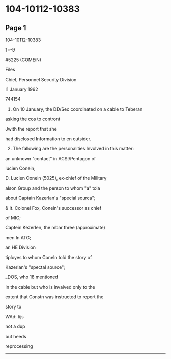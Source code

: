 # 104-10112-10383

## Page 1

104-10112-10383

1=-9

#5225 (COMEiN)

Files

Chief, Personnel Security Division

I1 January 1962

744154

1. On 10 January, the DD/Sec coordinated on a cable to Teberan

asking the cos to contront

Jwith the report that she

had disclosed Information to en outsider.

2. The fallowing are the personalities Involved in this matter:

an unknown "contact" in ACSI/Pentagon of

lucien Conein;

D. Lucien Conein (5025), ex-chief of the Milltary

alson Group and the person to whom "a" tola

about Captain Kazerlan's "special sourca";

& It. Colonel Fox, Conein's successor as chief

of MIG;

Captein Kezerlen, the mbar three (approximate)

men In ATG;

an HE Division

tiployes to whom Coneln told the story of

Kazerian's "spectal source";

_DOS, who 18 mentioned

In the cable but who is invalved only to the

extent that Constn was instructed to report the

story to

WAd: tijs

not a dup

but heeds

reprocessing

---


